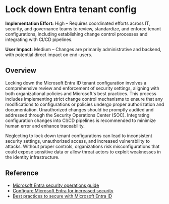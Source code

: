 #  Lock down Entra tenant config

**Implementation Effort:** High – Requires coordinated efforts across IT, security, and governance teams to review, standardize, and enforce tenant configurations, including establishing change control processes and integrating with CI/CD pipelines.

**User Impact:** Medium – Changes are primarily administrative and backend, with potential direct impact on end-users.

## Overview

Locking down the Microsoft Entra ID tenant configuration involves a comprehensive review and enforcement of security settings, aligning with both organizational policies and Microsoft's best practices. This process includes implementing strict change control mechanisms to ensure that any modifications to configurations or policies undergo proper authorization and documentation. Unauthorized changes should be promptly audited and addressed through the Security Operations Center (SOC). Integrating configuration changes into CI/CD pipelines is recommended to minimize human error and enhance traceability.

Neglecting to lock down tenant configurations can lead to inconsistent security settings, unauthorized access, and increased vulnerability to attacks. Without proper controls, organizations risk misconfigurations that could expose sensitive data or allow threat actors to exploit weaknesses in the identity infrastructure.

## Reference

* [Microsoft Entra security operations guide](https://learn.microsoft.com/entra/architecture/security-operations-introduction)
* [Configure Microsoft Entra for increased security](https://learn.microsoft.com/entra/fundamentals/configure-security)
* [Best practices to secure with Microsoft Entra ID](https://learn.microsoft.com/entra/architecture/secure-best-practices)

